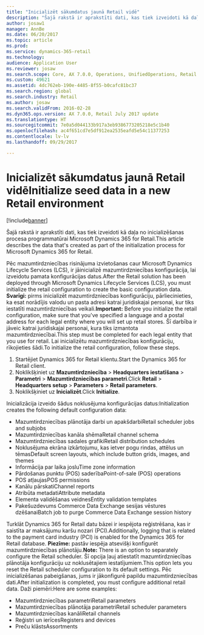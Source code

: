 ```yaml
---
title: "Inicializēt sākumdatus jaunā Retail vidē"
description: "Šajā rakstā ir aprakstīti dati, kas tiek izveidoti kā daļa no inicializēšanas procesa programmatūrai Microsoft Dynamics 365 for Retail."
author: josaw1
manager: AnnBe
ms.date: 06/20/2017
ms.topic: article
ms.prod: 
ms.service: dynamics-365-retail
ms.technology: 
audience: Application User
ms.reviewer: josaw
ms.search.scope: Core, AX 7.0.0, Operations, UnifiedOperations, Retail
ms.custom: 49621
ms.assetid: 4dc762eb-190e-4485-8f55-b0cafc81bc37
ms.search.region: global
ms.search.industry: Retail
ms.author: josaw
ms.search.validFrom: 2016-02-28
ms.dyn365.ops.version: AX 7.0.0, Retail July 2017 update
ms.translationtype: HT
ms.sourcegitcommit: 7e0a5d044133b917a3eb9386773205218e5c1b40
ms.openlocfilehash: ac4f651cd7e5df912ea2535eafd5e54c11377253
ms.contentlocale: lv-lv
ms.lasthandoff: 09/29/2017

---
```


# <a name="initialize-seed-data-in-a-new-retail-environment"></a><span data-ttu-id="b5043-103">Inicializēt sākumdatus jaunā Retail vidē</span><span class="sxs-lookup"><span data-stu-id="b5043-103">Initialize seed data in a new Retail environment</span></span>

[!include[banner](includes/banner.md)]


<span data-ttu-id="b5043-104">Šajā rakstā ir aprakstīti dati, kas tiek izveidoti kā daļa no inicializēšanas procesa programmatūrai Microsoft Dynamics 365 for Retail.</span><span class="sxs-lookup"><span data-stu-id="b5043-104">This article describes the data that's created as part of the initialization process for Microsoft Dynamics 365 for Retail.</span></span>

<span data-ttu-id="b5043-105">Pēc mazumtirdzniecības risinājuma izvietošanas caur Microsoft Dynamics Lifecycle Services (LCS), ir jāinicializē mazumtirdzniecības konfigurācija, lai izveidotu pamata konfigurācijas datus.</span><span class="sxs-lookup"><span data-stu-id="b5043-105">After the Retail solution has been deployed through Microsoft Dynamics Lifecycle Services (LCS), you must initialize the retail configuration to create the basic configuration data.</span></span> <span data-ttu-id="b5043-106">**Svarīgi:** pirms inicializēt mazumtirdzniecības konfigurāciju, pārliecinieties, ka esat norādījis valodu un pasta adresi katrai juridiskajai personai, kur tiks iestatīti mazumtirdzniecības veikali.</span><span class="sxs-lookup"><span data-stu-id="b5043-106">**Important:** Before you initialize the retail configuration, make sure that you've specified a language and a postal address for each legal entity where you will set up retail stores.</span></span> <span data-ttu-id="b5043-107">Šī darbība ir jāveic katrai juridiskajai personai, kura tiks izmantota mazumtirdzniecībai.</span><span class="sxs-lookup"><span data-stu-id="b5043-107">This step must be completed for each legal entity that you use for retail.</span></span> <span data-ttu-id="b5043-108">Lai inicializētu mazumtirdzniecības konfigurāciju, rīkojieties šādi.</span><span class="sxs-lookup"><span data-stu-id="b5043-108">To initialize the retail configuration, follow these steps.</span></span>

1.  <span data-ttu-id="b5043-109">Startējiet Dynamics 365 for Retail klientu.</span><span class="sxs-lookup"><span data-stu-id="b5043-109">Start the Dynamics 365 for Retail client.</span></span>
2.  <span data-ttu-id="b5043-110">Noklikšķiniet uz **Mazumtirdzniecība** &gt; **Headquarters iestatīšana** &gt; **Parametri** &gt; **Mazumtirdzniecības parametri**.</span><span class="sxs-lookup"><span data-stu-id="b5043-110">Click **Retail** &gt; **Headquarters setup** &gt; **Parameters** &gt; **Retail parameters**.</span></span>
3.  <span data-ttu-id="b5043-111">Noklikšķiniet uz **Inicializēt**.</span><span class="sxs-lookup"><span data-stu-id="b5043-111">Click **Initialize**.</span></span>

<span data-ttu-id="b5043-112">Inicializācija izveido šādus noklusējuma konfigurācijas datus:</span><span class="sxs-lookup"><span data-stu-id="b5043-112">Initialization creates the following default configuration data:</span></span>

-   <span data-ttu-id="b5043-113">Mazumtirdzniecības plānotāja darbi un apakšdarbi</span><span class="sxs-lookup"><span data-stu-id="b5043-113">Retail scheduler jobs and subjobs</span></span>
-   <span data-ttu-id="b5043-114">Mazumtirdzniecības kanāla shēma</span><span class="sxs-lookup"><span data-stu-id="b5043-114">Retail channel schema</span></span>
-   <span data-ttu-id="b5043-115">Mazumtirdzniecības sadales grafiki</span><span class="sxs-lookup"><span data-stu-id="b5043-115">Retail distribution schedules</span></span>
-   <span data-ttu-id="b5043-116">Noklusējuma ekrāna izkārtojumu, kas ietver pogu rindas, attēlus un tēmas</span><span class="sxs-lookup"><span data-stu-id="b5043-116">Default screen layouts, which include button grids, images, and themes</span></span>
-   <span data-ttu-id="b5043-117">Informācija par laika joslu</span><span class="sxs-lookup"><span data-stu-id="b5043-117">Time zone information</span></span>
-   <span data-ttu-id="b5043-118">Pārdošanas punktu (POS) saderība</span><span class="sxs-lookup"><span data-stu-id="b5043-118">Point-of-sale (POS) operations</span></span>
-   <span data-ttu-id="b5043-119">POS atļaujas</span><span class="sxs-lookup"><span data-stu-id="b5043-119">POS permissions</span></span>
-   <span data-ttu-id="b5043-120">Kanālu pārskati</span><span class="sxs-lookup"><span data-stu-id="b5043-120">Channel reports</span></span>
-   <span data-ttu-id="b5043-121">Atribūta metadati</span><span class="sxs-lookup"><span data-stu-id="b5043-121">Attribute metadata</span></span>
-   <span data-ttu-id="b5043-122">Elementa validēšanas veidnes</span><span class="sxs-lookup"><span data-stu-id="b5043-122">Entity validation templates</span></span>
-   <span data-ttu-id="b5043-123">Pakešuzdevums Commerce Data Exchange sesijas vēstures dzēšanai</span><span class="sxs-lookup"><span data-stu-id="b5043-123">Batch job to purge Commerce Data Exchange session history</span></span>

<span data-ttu-id="b5043-124">Turklāt Dynamics 365 for Retail datu bāzei ir iespējota reģistrēšana, kas ir saistīta ar maksājumu karšu nozari (PCI).</span><span class="sxs-lookup"><span data-stu-id="b5043-124">Additionally, logging that is related to the payment card industry (PCI) is enabled for the Dynamics 365 for Retail database.</span></span> <span data-ttu-id="b5043-125">**Piezīme:** pastāv iespēja atsevišķi konfigurēt mazumtirdzniecības plānotāju.</span><span class="sxs-lookup"><span data-stu-id="b5043-125">**Note:** There is an option to separately configure the Retail scheduler.</span></span> <span data-ttu-id="b5043-126">Šī opcija ļauj atiestatīt mazumtirdzniecības plānotāja konfigurāciju uz noklusētajiem iestatījumiem.</span><span class="sxs-lookup"><span data-stu-id="b5043-126">This option lets you reset the Retail scheduler configuration to its default settings.</span></span> <span data-ttu-id="b5043-127">Pēc inicializēšanas pabeigšanas, jums ir jākonfigurē papildu mazumtirdzniecības dati.</span><span class="sxs-lookup"><span data-stu-id="b5043-127">After initialization is completed, you must configure additional retail data.</span></span> <span data-ttu-id="b5043-128">Daži piemēri:</span><span class="sxs-lookup"><span data-stu-id="b5043-128">Here are some examples:</span></span>

-   <span data-ttu-id="b5043-129">Mazumtirdzniecības parametri</span><span class="sxs-lookup"><span data-stu-id="b5043-129">Retail parameters</span></span>
-   <span data-ttu-id="b5043-130">Mazumtirdzniecības plānotāja parametri</span><span class="sxs-lookup"><span data-stu-id="b5043-130">Retail scheduler parameters</span></span>
-   <span data-ttu-id="b5043-131">Mazumtirdzniecības kanāli</span><span class="sxs-lookup"><span data-stu-id="b5043-131">Retail channels</span></span>
-   <span data-ttu-id="b5043-132">Reģistri un ierīces</span><span class="sxs-lookup"><span data-stu-id="b5043-132">Registers and devices</span></span>
-   <span data-ttu-id="b5043-133">Preču klāsts</span><span class="sxs-lookup"><span data-stu-id="b5043-133">Assortments</span></span>





